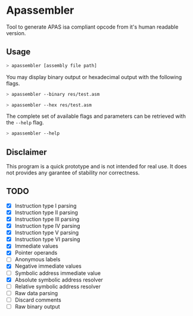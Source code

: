 # Apassembler

Tool to generate APAS isa compliant opcode from it's human readable version.

## Usage

```bash
> apassembler [assembly file path]
```

You may display binary output or hexadecimal output with the following flags.

```bash
> apassembler --binary res/test.asm
```

```bash
> apassembler --hex res/test.asm
```

The complete set of available flags and parameters can be retrieved with the `--help` flag.

```bash
> apassembler --help
```

## Disclaimer

This program is a quick prototype and is not intended for real use. It does not
provides any garantee of stability nor correctness.

## TODO

- [X] Instruction type I parsing
- [X] Instruction type II parsing
- [X] Instruction type III parsing
- [X] Instruction type IV parsing
- [X] Instruction type V parsing
- [X] Instruction type VI parsing
- [X] Immediate values
- [X] Pointer operands
- [ ] Anonymous labels
- [X] Negative immediate values
- [ ] Symbolic address immediate value
- [X] Absolute symbolic address resolver
- [ ] Relative symbolic address resolver
- [ ] Raw data parsing
- [ ] Discard comments
- [ ] Raw binary output